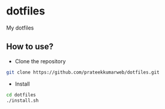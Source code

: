 # dotfiles

My dotfiles

## How to use?

- Clone the repository

```sh
git clone https://github.com/prateekkumarweb/dotfiles.git
```

- Install

```sh
cd dotfiles
./install.sh
```
